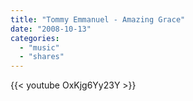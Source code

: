 ```yaml
---
title: "Tommy Emmanuel - Amazing Grace"
date: "2008-10-13"
categories:
  - "music"
  - "shares"
---
```


{{< youtube OxKjg6Yy23Y >}}
